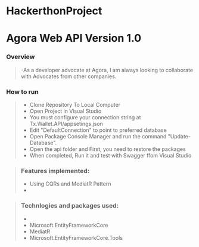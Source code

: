 # HackerthonProject

# Agora Web API Version 1.0

###  Overview
>
> -As a developer advocate at Agora, I am always looking to collaborate with Advocates from other companies.
### How to run 
>
> - Clone Repository To Local Computer
>- Open Project in Visual Studio
> - You must configure your connection string at Tx.Wallet.API/appsetings.json
> - Edit "DefaultConnection" to point to preferred database
> - Open Package Console Manager and run the command "Update-Database".
> - Open the api folder and First, you need to restore the packages 
> - When completed, Run it and test with Swagger ffom Visual Studio


> ### Features implemented:
>
> - Using CQRs and MediatR Pattern
> - 

> ### Technlogies and packages used:
>
> - 
> - Microsoft.EntityFrameworkCore
> - MediatR
> - Microsoft.EntityFrameworkCore.Tools
